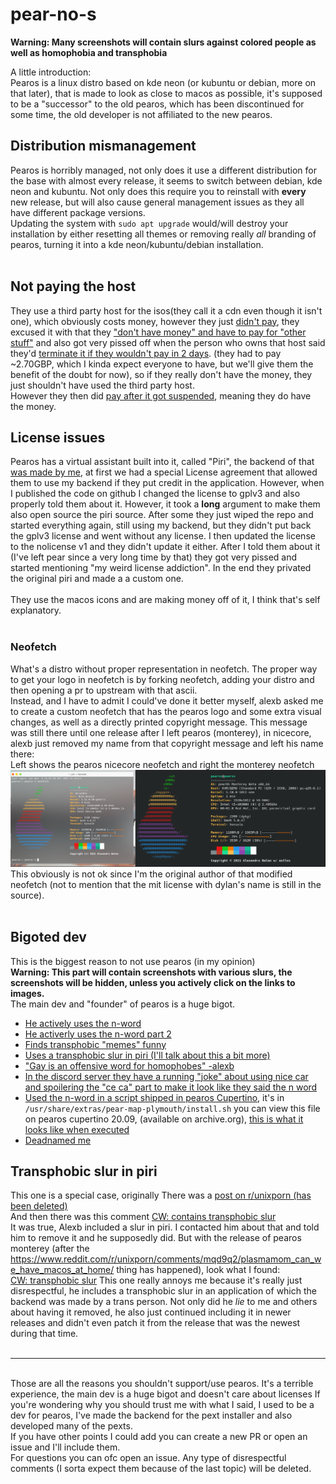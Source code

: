 # pear-no-s
**Warning: Many screenshots will contain slurs against colored people as well as homophobia and transphobia**

A little introduction: <br>
Pearos is a linux distro based on kde neon (or kubuntu or debian, more on that later), that is made to look as close to macos as possible, it's supposed to be a "successor" to the old pearos, which has been discontinued for some time, the old developer is not affiliated to the new pearos.

## Distribution mismanagement
Pearos is horribly managed, not only does it use a different distribution for the base with almost every release, it seems to switch between debian, kde neon and kubuntu. Not only does this require you to reinstall with **every** new release, but will also cause general management issues as they all have different package versions. <br>
Updating the system with `sudo apt upgrade` would/will destroy your installation by either resetting all themes or removing really _all_ branding of pearos, turning it into a kde neon/kubuntu/debian installation. <br>
<br>
## Not paying the host
They use a third party host for the isos(they call it a cdn even though it isn't one), which obviously costs money, however they just [didn't pay](https://github.com/axtloss/pear-no-s/blob/main/images/wontpay.png), they excused it with that they ["don't have money" and have to pay for "other stuff"](https://github.com/axtloss/pear-no-s/blob/main/images/donthavethemoney.png) and also got very pissed off when the person who owns that host said they'd [terminate it if they wouldn't pay in 2 days](https://github.com/axtloss/pear-no-s/blob/main/images/paidotherhost.png). (they had to pay ~2.70GBP, which I kinda expect everyone to have, but we'll give them the benefit of the doubt for now), so if they really don't have the money, they just shouldn't have used the third party host.<br>
However they then did [pay after it got suspended](https://github.com/axtloss/pear-no-s/blob/main/images/paidotherhost.png), meaning they do have the money.
## License issues
Pearos has a virtual assistant built into it, called "Piri", the backend of that [was made by me](https://github.com/axtloss/vAssistant), at first we had a special License agreement that allowed them to use my backend if they put credit in the application. However, when I published the code on github I changed the license to gplv3 and also properly told them about it. However, it took a **long** argument to make them also open source the piri source. After some they just wiped the repo and started everything again, still using my backend, but they didn't put back the gplv3 license and went without any license. I then updated the license to the nolicense v1 and they didn't update it either. After I told them about it (I've left pear since a very long time by that) they got very pissed and started mentioning "my weird license addiction". In the end they privated the original piri and made a a custom one.<br>
<br>
They use the macos icons and are making money off of it, I think that's self explanatory.<br>
<br>
### Neofetch
What's a distro without proper representation in neofetch. The proper way to get your logo in neofetch is by forking neofetch, adding your distro and then opening a pr to upstream with that ascii. <br>
Instead, and I have to admit I could've done it better myself, alexb asked me to create a custom neofetch that has the pearos logo and some extra visual changes, as well as a directly printed copyright message. This message was still there until one release after I left pearos (monterey), in nicecore, alexb just removed my name from that copyright message and left his name there: <br>
Left shows the pearos nicecore neofetch and right the monterey neofetch
![Left shows the pearos nicecore neofetch and right the monterey neofetch](https://github.com/axtloss/pear-no-s/blob/main/images/neofetch.png?raw=true)
This obviously is not ok since I'm the original author of that modified neofetch (not to mention that the mit license with dylan's name is still in the source).
<br>
<br>
## Bigoted dev
This is the biggest reason to not use pearos (in my opinion)<br>
**Warning: This part will contain screenshots with various slurs, the screenshots will be hidden, unless you actively click on the links to images.**<br>
The main dev and "founder" of pearos is a huge bigot.<br>
- [He actively uses the n-word](https://github.com/axtloss/pear-no-s/blob/main/images/n-words/Use%20of%20n-word.png)
- [He activerly uses the n-word part 2](https://github.com/axtloss/pear-no-s/blob/main/images/n-words/Use%20of%20nword.png)
- [Finds transphobic "memes" funny](https://github.com/axtloss/pear-no-s/blob/main/images/transphobic_meme.png)
- [Uses a transphobic slur in piri (I'll talk about this a bit more)](https://github.com/axtloss/pear-no-s/blob/main/images/trans-slur.png)
- ["Gay is an offensive word for homophobes" -alexb](https://github.com/axtloss/pear-no-s/blob/main/images/gay%20is%20offensive%20for%20homophobes.png)
- [In the discord server they have a running "joke" about using nice car and spoilering the "ce ca" part to make it look like they said the n word](https://github.com/axtloss/pear-no-s/blob/main/images/nicecar.png)
- [Used the n-word in a script shipped in pearos Cupertino](https://github.com/axtloss/pear-no-s/blob/main/images/n-words/nword-in-script.png), it's in `/usr/share/extras/pear-map-plymouth/install.sh` you can view this file on pearos cupertino 20.09, (available on archive.org), [this is what it looks like when executed](https://github.com/axtloss/pear-no-s/blob/main/images/n-words/n-word-in-script-executed.png)
- [Deadnamed me](https://github.com/axtloss/pear-no-s/blob/main/images/deadnaming.png)

## Transphobic slur in piri 
This one is a special case, originally There was a [post on r/unixporn (has been deleted)](https://www.reddit.com/r/unixporn/comments/mqd9q2/plasmamom_can_we_have_macos_at_home/) <br>
And then there was this comment [CW: contains transphobic slur](https://www.reddit.com/r/unixporn/comments/mqd9q2/comment/gufyq5b/?utm_source=share&utm_medium=web2x&context=3) <br>
It was true, Alexb included a slur in piri. I contacted him about that and told him to remove it and he supposedly did. But with the release of pearos monterey (after the https://www.reddit.com/r/unixporn/comments/mqd9q2/plasmamom_can_we_have_macos_at_home/ thing has happened), look what I found: <br>
[CW: transphobic slur](https://github.com/axtloss/pear-no-s/blob/main/images/trans-slur.png)
This one really annoys me because it's really just disrespectful, he includes a transphobic slur in an application of which the backend was made by a trans person. Not only did he _lie_ to me and others about having it removed, he also just continued including it in newer releases and didn't even patch it from the release that was the newest during that time. <br>
<br>
___
<br>
Those are all the reasons you shouldn't support/use pearos. It's a terrible experience, the main dev is a huge bigot and doesn't care about licenses
If you're wondering why you should trust me with what I said, I used to be a dev for pearos, I've made the backend for the pext installer and also developed many of the pexts. <br>
If you have other points I could add you can create a new PR or open an issue and I'll include them. <br>
For questions you can ofc open an issue. Any type of disrespectful comments (I sorta expect them because of the last topic) will be deleted. 
